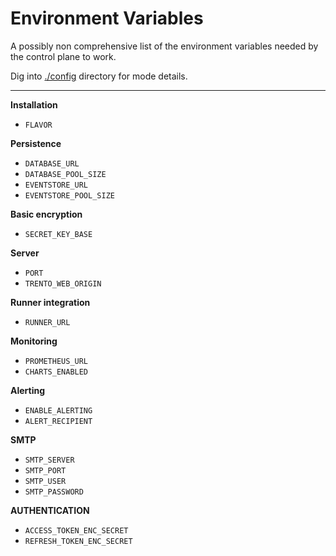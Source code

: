 # Environment Variables

A possibly non comprehensive list of the environment variables needed by the control plane to work.

Dig into [./config](https://github.com/trento-project/web/blob/main/config/) directory for mode details.

---

**Installation**
- `FLAVOR`

**Persistence**
- `DATABASE_URL`
- `DATABASE_POOL_SIZE`
- `EVENTSTORE_URL`
- `EVENTSTORE_POOL_SIZE`

**Basic encryption**
- `SECRET_KEY_BASE`

**Server**
- `PORT`
- `TRENTO_WEB_ORIGIN`

**Runner integration**
- `RUNNER_URL`

**Monitoring**
- `PROMETHEUS_URL`
- `CHARTS_ENABLED`

**Alerting**
- `ENABLE_ALERTING`
- `ALERT_RECIPIENT`

**SMTP**
- `SMTP_SERVER`
- `SMTP_PORT`
- `SMTP_USER`
- `SMTP_PASSWORD`

**AUTHENTICATION**
- `ACCESS_TOKEN_ENC_SECRET`
- `REFRESH_TOKEN_ENC_SECRET`
